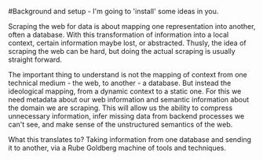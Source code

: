 #Background and setup - I'm going to 'install' some ideas in you.

Scraping the web for data is about mapping one representation into another, often a database.  With this transformation of information into a local context, certain information maybe lost, or abstracted.  Thusly, the idea of scraping the web can be hard, but doing the actual scraping is usually straight forward.  

The important thing to understand is not the mapping of context from one technical medium - the web, to another - a database.  But instead the ideological mapping, from a dynamic context to a static one.  For this we need metadata about our web information and semantic information about the domain we are scraping.  This will allow us the ability to compress unnecessary information, infer missing data from backend processes we can't see, and make sense of the unstructured semantics of the web.

What this translates to?  Taking information from one database and sending it to another, via a Rube Goldberg machine of tools and techniques.
